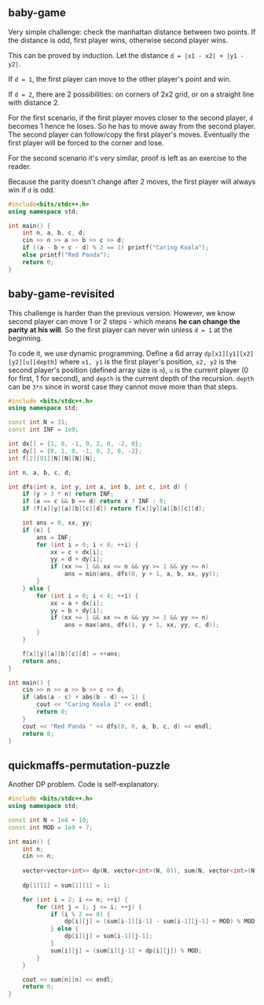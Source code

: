 ## baby-game

Very simple challenge: check the manhattan distance between two points. If the distance is odd, first player wins, otherwise second player wins.

This can be proved by induction. Let the distance `d = |x1 - x2| + |y1 - y2|`.

If `d = 1`, the first player can move to the other player's point and win.

If `d = 2`, there are 2 possibilities: on corners of 2x2 grid, or on a straight line with distance 2.

For the first scenario, if the first player moves closer to the second player, `d` becomes 1 hence he loses. So he has to move away from the second player. The second player can follow/copy the first player's moves. Eventually the first player will be forced to the corner and lose.

For the second scenario it's very similar, proof is left as an exercise to the reader.

Because the parity doesn't change after 2 moves, the first player will always win if `d` is odd.

```cpp
#include<bits/stdc++.h>
using namespace std;

int main() {
    int n, a, b, c, d;
    cin >> n >> a >> b >> c >> d;
    if ((a - b + c - d) % 2 == 1) printf("Caring Koala");
    else printf("Red Panda");
    return 0;
}
```

## baby-game-revisited

This challenge is harder than the previous version. However, we know second player can move 1 or 2 steps - which means **he can change the parity at his will**. So the first player can never win unless `d = 1` at the beginning.

To code it, we use dynamic programming. Define a 6d array `dp[x1][y1][x2][y2][u][depth]` where `x1, y1` is the first player's position, `x2, y2` is the second player's position (defined array size is `n`), `u` is the current player (0 for first, 1 for second), and `depth` is the current depth of the recursion. `depth` can be `3*n` since in worst case they cannot move more than that steps.

```cpp
#include <bits/stdc++.h>
using namespace std;

const int N = 31;
const int INF = 1e9;

int dx[] = {1, 0, -1, 0, 2, 0, -2, 0};
int dy[] = {0, 1, 0, -1, 0, 2, 0, -2};
int f[2][91][N][N][N][N];

int n, a, b, c, d;

int dfs(int x, int y, int a, int b, int c, int d) {
    if (y > 3 * n) return INF;
    if (a == c && b == d) return x ? INF : 0;
    if (f[x][y][a][b][c][d]) return f[x][y][a][b][c][d];

    int ans = 0, xx, yy;
    if (x) {
        ans = INF;
        for (int i = 0; i < 8; ++i) {
            xx = c + dx[i];
            yy = d + dy[i];
            if (xx >= 1 && xx <= n && yy >= 1 && yy <= n)
                ans = min(ans, dfs(0, y + 1, a, b, xx, yy));
        }
    } else {
        for (int i = 0; i < 4; ++i) {
            xx = a + dx[i];
            yy = b + dy[i];
            if (xx >= 1 && xx <= n && yy >= 1 && yy <= n)
                ans = max(ans, dfs(1, y + 1, xx, yy, c, d));
        }
    }

    f[x][y][a][b][c][d] = ++ans;
    return ans;
}

int main() {
    cin >> n >> a >> b >> c >> d;
    if (abs(a - c) + abs(b - d) == 1) {
        cout << "Caring Koala 1" << endl;
        return 0;
    }
    cout << "Red Panda " << dfs(0, 0, a, b, c, d) << endl;
    return 0;
}
```

## quickmaffs-permutation-puzzle

Another DP problem. Code is self-explanatory.

```cpp
#include <bits/stdc++.h>
using namespace std;

const int N = 1e4 + 10;
const int MOD = 1e9 + 7;

int main() {
    int n;
    cin >> n;
    
    vector<vector<int>> dp(N, vector<int>(N, 0)), sum(N, vector<int>(N, 0));
    
    dp[1][1] = sum[1][1] = 1;

    for (int i = 2; i <= n; ++i) {
        for (int j = 1; j <= i; ++j) {
            if (i % 2 == 0) {
                dp[i][j] = (sum[i-1][i-1] - sum[i-1][j-1] + MOD) % MOD;
            } else {
                dp[i][j] = sum[i-1][j-1];
            }
            sum[i][j] = (sum[i][j-1] + dp[i][j]) % MOD;
        }
    }

    cout << sum[n][n] << endl;
    return 0;
}
```
